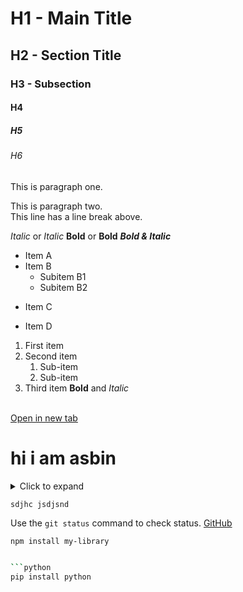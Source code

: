 # H1 - Main Title
## H2 - Section Title
### H3 - Subsection
#### H4
##### H5
###### H6

This is paragraph one.

This is paragraph two.  
This line has a line break above.

*Italic* or _Italic_
**Bold** or __Bold__
***Bold & Italic***

- Item A
- Item B
  - Subitem B1
  - Subitem B2
* Item C
+ Item D

1. First item
2. Second item
   1. Sub-item
   2. Sub-item
3. Third item
<b>Bold</b> and <i>Italic</i>
<br>
<a href="https://example.com" target="_blank">Open in new tab</a>

<h1>hi i am asbin </h1>
<details> <summary>Click to expand</summary>
git clone https://github.com/user/repo.git
cd repo
npm install
</details>

```sdjhc jsdjsnd```

Use the `git status` command to check status.
[GitHub](https://github.com "Visit GitHub")
```bash
npm install my-library


```python
pip install python
